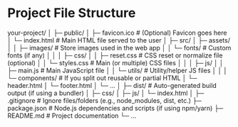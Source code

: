 # Project File Structure

your-project/
│
├─ public/
│ ├─ favicon.ico # (Optional) Favicon goes here
│ └─ index.html # Main HTML file served to the user
│
├─ src/
│ ├─ assets/
│ │ ├─ images/ # Store images used in the web app
│ │ └─ fonts/ # Custom fonts (if any)
│ │
│ ├─ css/
│ │ ├─ reset.css # CSS reset or normalize file (optional)
│ │ └─ styles.css # Main (or multiple) CSS files
│ │
│ ├─ js/
│ │ ├─ main.js # Main JavaScript file
│ │ └─ utils/ # Utility/helper JS files
│ │
│ └─ components/ # If you split out reusable or partial HTML
│ └─ header.html
│ └─ footer.html
│ └─ ...
│
├─ dist/ # Auto-generated build output (if using a bundler)
│ ├─ css/
│ ├─ js/
│ └─ index.html
│
├─ .gitignore # Ignore files/folders (e.g., node_modules, dist, etc.)
├─ package.json # Node.js dependencies and scripts (if using npm/yarn)
├─ README.md # Project documentation
└─ ...
